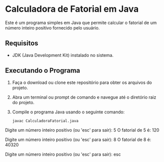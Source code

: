# Calculadora de Fatorial em Java

Este é um programa simples em Java que permite calcular o fatorial de um número inteiro positivo fornecido pelo usuário.

## Requisitos

- JDK (Java Development Kit) instalado no sistema.

## Executando o Programa

1. Faça o download ou clone este repositório para obter os arquivos do projeto.

2. Abra um terminal ou prompt de comando e navegue até o diretório raiz do projeto.

3. Compile o programa Java usando o seguinte comando:

   ```bash
   javac CalculadoraFatorial.java

Digite um número inteiro positivo (ou 'esc' para sair): 5
O fatorial de 5 é: 120

Digite um número inteiro positivo (ou 'esc' para sair): 8
O fatorial de 8 é: 40320

Digite um número inteiro positivo (ou 'esc' para sair): esc
